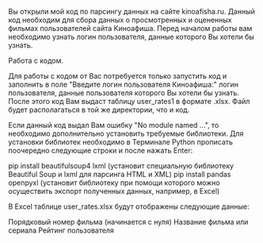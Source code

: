 Вы открыли мой код по парсингу данных на сайте kinoafisha.ru. Данный код необходим для сбора данных о просмотренных и оцененных фильмах пользователей сайта Киноафиша. Перед началом работы вам необходимо узнать логин пользователя, данные которого Вы хотели бы узнать.

Работа с кодом.

Для работы с кодом от Вас потребуется только запустить код и заполнить в поле "Введите логин пользователя Киноафиша:" логин пользователя, данные пользователя которого Вы хотели бы узнать. После этого код Вам выдаст таблицу user_rates1 в формате .xlsx. Файл будет располагаться в той же директории, что и код.

Если данный код выдал Вам ошибку "No module named ...", то необходимо дополнительно установить требуемые библиотеки. Для установки библиотек необходимо в Терминале Python прописать поочередно следующие строки и после нажать Enter:

pip install beautifulsoup4 lxml (установит специальную библиотеку Beautiful Soup и lxml для парсинга HTML и XML)
pip install pandas openpyxl (установит библиотеку при помощи которого можно осуществить экспорт полученных данных, например, в Excel)

В Excel таблице user_rates.xlsx будут отображены следующие данные:

Порядковый номер фильма (начинается с нуля)
Название фильма или сериала 
Рейтинг пользователя